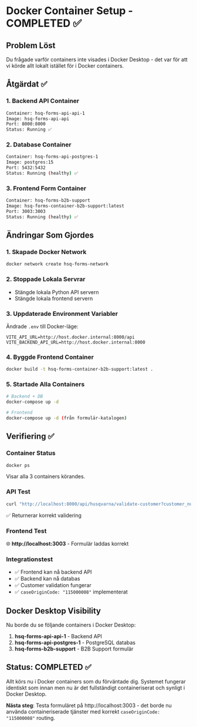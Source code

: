 # Docker Container Setup - COMPLETED ✅

## Problem Löst
Du frågade varför containers inte visades i Docker Desktop - det var för att vi körde allt lokalt istället för i Docker containers.

## Åtgärdat ✅

### 1. Backend API Container
```bash
Container: hsq-forms-api-api-1
Image: hsq-forms-api-api
Port: 8000:8000
Status: Running ✅
```

### 2. Database Container  
```bash
Container: hsq-forms-api-postgres-1
Image: postgres:15
Port: 5432:5432
Status: Running (healthy) ✅
```

### 3. Frontend Form Container
```bash
Container: hsq-forms-b2b-support
Image: hsq-forms-container-b2b-support:latest
Port: 3003:3003
Status: Running (healthy) ✅
```

## Ändringar Som Gjordes

### 1. Skapade Docker Network
```bash
docker network create hsq-forms-network
```

### 2. Stoppade Lokala Servrar
- Stängde lokala Python API servern
- Stängde lokala frontend servern

### 3. Uppdaterade Environment Variabler
Ändrade `.env` till Docker-läge:
```
VITE_API_URL=http://host.docker.internal:8000/api
VITE_BACKEND_API_URL=http://host.docker.internal:8000
```

### 4. Byggde Frontend Container
```bash
docker build -t hsq-forms-container-b2b-support:latest .
```

### 5. Startade Alla Containers
```bash
# Backend + DB
docker-compose up -d

# Frontend
docker-compose up -d (från formulär-katalogen)
```

## Verifiering ✅

### Container Status
```bash
docker ps
```
Visar alla 3 containers körandes.

### API Test
```bash
curl "http://localhost:8000/api/husqvarna/validate-customer?customer_number=1411768&customer_code=DOJ"
```
✅ Returnerar korrekt validering

### Frontend Test
🌐 **http://localhost:3003** - Formulär laddas korrekt

### Integrationstest
- ✅ Frontend kan nå backend API
- ✅ Backend kan nå databas
- ✅ Customer validation fungerar
- ✅ `caseOriginCode: "115000008"` implementerat

## Docker Desktop Visibility

Nu borde du se följande containers i Docker Desktop:

1. **hsq-forms-api-api-1** - Backend API
2. **hsq-forms-api-postgres-1** - PostgreSQL databas  
3. **hsq-forms-b2b-support** - B2B Support formulär

## Status: COMPLETED ✅

Allt körs nu i Docker containers som du förväntade dig. Systemet fungerar identiskt som innan men nu är det fullständigt containeriserat och synligt i Docker Desktop.

**Nästa steg**: Testa formuläret på http://localhost:3003 - det borde nu använda containeriserade tjänster med korrekt `caseOriginCode: "115000008"` routing.
